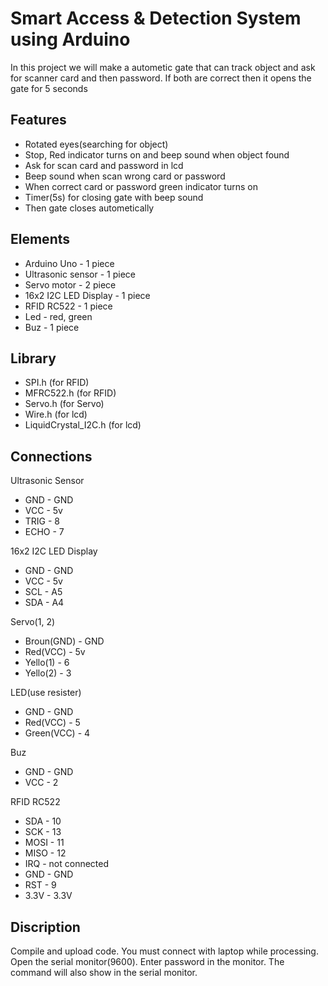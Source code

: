 
# Smart Access & Detection System using Arduino

In this project we will make a autometic gate that can track object and ask for scanner card and then password. If both are correct then it opens the gate for 5 seconds


## Features

- Rotated eyes(searching for object)
- Stop, Red indicator turns on and beep sound when object found
- Ask for scan card and password in lcd
- Beep sound when scan wrong card or password
- When correct card or password green indicator turns on
- Timer(5s) for closing gate with beep sound 
- Then gate closes autometically

## Elements
- Arduino Uno - 1 piece
- Ultrasonic sensor - 1 piece
- Servo motor - 2 piece
- 16x2 I2C LED Display - 1 piece
- RFID RC522 - 1 piece
- Led - red, green
- Buz - 1 piece


## Library
- SPI.h (for RFID)
- MFRC522.h (for RFID)
- Servo.h (for Servo)
- Wire.h (for lcd)
- LiquidCrystal_I2C.h (for lcd)


    
## Connections

Ultrasonic Sensor
- GND - GND
- VCC - 5v
- TRIG - 8
- ECHO - 7

16x2 I2C LED Display
- GND - GND
- VCC - 5v
- SCL - A5
- SDA - A4

Servo(1, 2)
- Broun(GND) - GND
- Red(VCC) - 5v
- Yello(1) - 6
- Yello(2) - 3

LED(use resister)
- GND - GND
- Red(VCC) - 5
- Green(VCC) - 4

Buz
- GND - GND
- VCC - 2

RFID RC522
- SDA - 10
- SCK - 13
- MOSI - 11
- MISO - 12
- IRQ - not connected
- GND - GND
- RST - 9
- 3.3V - 3.3V
## Discription

Compile and upload code. You must connect with laptop while processing. Open the serial monitor(9600). Enter password in the monitor. The command will also show in the serial monitor.

